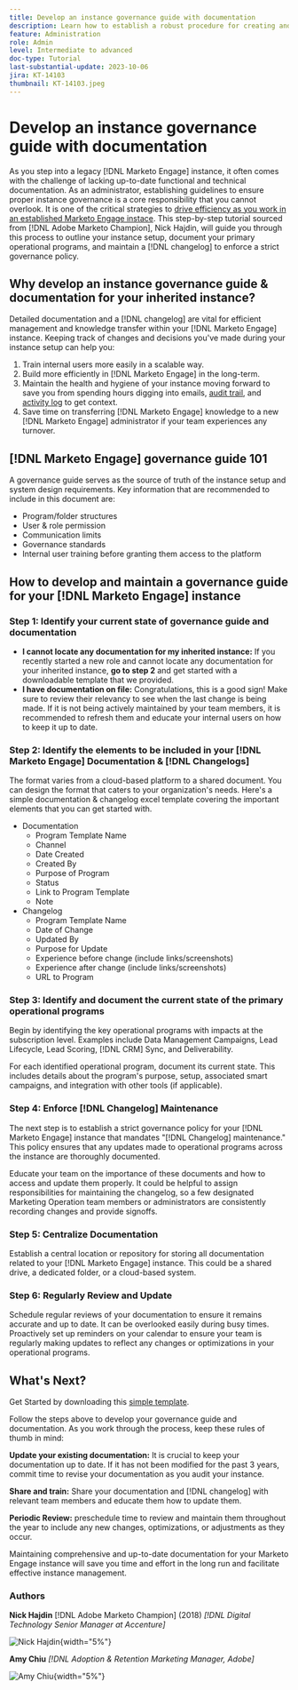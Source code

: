 ```yaml
---
title: Develop an instance governance guide with documentation
description: Learn how to establish a robust procedure for creating and maintaining documentation and changelog for your Marketo Engage instance. This will not only save time for your team's knowledge sharing but also enhance the health and efficiency of your instance.
feature: Administration
role: Admin
level: Intermediate to advanced
doc-type: Tutorial
last-substantial-update: 2023-10-06
jira: KT-14103
thumbnail: KT-14103.jpeg
---
```


# Develop an instance governance guide with documentation

As you step into a legacy [!DNL Marketo Engage] instance, it often comes with the challenge of lacking up-to-date functional and technical documentation. As an administrator, establishing guidelines to ensure proper instance governance is a core responsibility that you cannot overlook. It is one of the critical strategies to [drive efficiency as you work in an established Marketo Engage instace](https://nation.marketo.com/t5/champion-program-blogs/3-tips-to-increase-your-efficiency-in-an-inherited-instance/ba-p/247582). This step-by-step tutorial sourced from [!DNL Adobe Marketo Champion], Nick Hajdin, will guide you through this process to outline your instance setup, document your primary operational programs, and maintain a [!DNL changelog] to enforce a strict governance policy. 

## Why develop an instance governance guide & documentation for your inherited instance? 

Detailed documentation and a [!DNL changelog] are vital for efficient management and knowledge transfer within your [!DNL Marketo Engage] instance. Keeping track of changes and decisions you've made during your instance setup can help you: 

1. Train internal users more easily in a scalable way. 
2. Build more efficiently in [!DNL Marketo Engage] in the long-term. 
3. Maintain the health and hygiene of your instance moving forward to save you from spending hours digging into emails, [audit trail](https://experienceleague.adobe.com/docs/marketo/using/product-docs/administration/audit-trail/audit-trail-overview.html), and [activity log](https://experienceleague.adobe.com/docs/marketo/using/product-docs/core-marketo-concepts/smart-lists-and-static-lists/managing-people-in-smart-lists/locate-the-activity-log-for-a-person.html) to get context.
4. Save time on transferring [!DNL Marketo Engage] knowledge to a new [!DNL Marketo Engage] administrator if your team experiences any turnover. 

## [!DNL Marketo Engage] governance guide 101 

A governance guide serves as the source of truth of the instance setup and system design requirements. Key information that are recommended to include in this document are:

* Program/folder structures 
* User & role permission 
* Communication limits 
* Governance standards 
* Internal user training before granting them access to the platform 

## How to develop and maintain a governance guide for your [!DNL Marketo Engage] instance

### Step 1: Identify your current state of governance guide and documentation

* **I cannot locate any documentation for my inherited instance:** If you recently started a new role and cannot locate any documentation for your inherited instance, **go to step 2** and get started with a downloadable template that we provided. 
* **I have documentation on file:** Congratulations, this is a good sign! Make sure to review their relevancy to see when the last change is being made. If it is not being actively maintained by your team members, it is recommended to refresh them and educate your internal users on how to keep it up to date.   

### Step 2: Identify the elements to be included in your [!DNL Marketo Engage] Documentation & [!DNL Changelogs]

The format varies from a cloud-based platform to a shared document. You can design the format that caters to your organization's needs. Here's a simple documentation & changelog excel template covering the important elements that you can get started with.

* Documentation
  * Program Template Name 
  * Channel 
  * Date Created 
  * Created By 
  * Purpose of Program 
  * Status 
  * Link to Program Template
  * Note
* Changelog
  * Program Template Name 
  * Date of Change 
  * Updated By 
  * Purpose for Update 
  * Experience before change (include links/screenshots) 
  * Experience after change (include links/screenshots) 
  * URL to Program

### Step 3: Identify and document the current state of the primary operational programs

Begin by identifying the key operational programs with impacts at the subscription level. Examples include Data Management Campaigns, Lead Lifecycle, Lead Scoring, [!DNL CRM] Sync, and Deliverability.

For each identified operational program, document its current state. This includes details about the program's purpose, setup, associated smart campaigns, and integration with other tools (if applicable).

### Step 4: Enforce [!DNL Changelog] Maintenance

The next step is to establish a strict governance policy for your [!DNL Marketo Engage] instance that mandates "[!DNL Changelog] maintenance." This policy ensures that any updates made to operational programs across the instance are thoroughly documented.

Educate your team on the importance of these documents and how to access and update them properly. It could be helpful to assign responsibilities for maintaining the changelog, so a few designated Marketing Operation team members or administrators are consistently recording changes and provide signoffs.  

### Step 5: Centralize Documentation

Establish a central location or repository for storing all documentation related to your [!DNL Marketo Engage] instance. This could be a shared drive, a dedicated folder, or a cloud-based system.  

### Step 6: Regularly Review and Update 

Schedule regular reviews of your documentation to ensure it remains accurate and up to date. It can be overlooked easily during busy times. Proactively set up reminders on your calendar to ensure your team is regularly making updates to reflect any changes or optimizations in your operational programs.

## What's Next?

Get Started by downloading this [simple template](/help/tutorial-inherited-instance/_assets/downloads/Adobe_Marketo_Engage_Inherited_Instance_Documentation-Changlog.xlsx). 

Follow the steps above to develop your governance guide and documentation. As you work through the process, keep these rules of thumb in mind:  

**Update your existing documentation:** 
It is crucial to keep your documentation up to date. If it has not been modified for the past 3 years, commit time to revise your documentation as you audit your instance.  

**Share and train:** 
Share your documentation and [!DNL changelog] with relevant team members and educate them how to update them.  

**Periodic Review:** preschedule time to review and maintain them throughout the year to include any new changes, optimizations, or adjustments as they occur. 

Maintaining comprehensive and up-to-date documentation for your Marketo Engage instance will save you time and effort in the long run and facilitate effective instance management.  

### Authors

**Nick Hajdin**
[!DNL Adobe Marketo Champion] (2018)
*[!DNL Digital Technology Senior Manager at Accenture]*

![Nick Hajdin](_assets/authors/Headshot-Nick-Hajdin.jpg){width="5%"}

**Amy Chiu**
*[!DNL Adoption & Retention Marketing Manager, Adobe]*

![Amy Chiu](/help/tutorial-inherited-instance/_assets/authors/Adobe_Author_Amy_Chiu.jpg){width="5%"}
